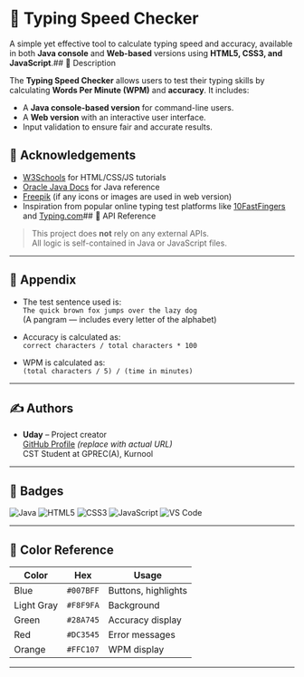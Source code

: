 # 🧠 Typing Speed Checker
A simple yet effective tool to calculate typing speed and accuracy, available in both **Java console** and **Web-based** versions using **HTML5, CSS3, and JavaScript**.## 📜 Description

The **Typing Speed Checker** allows users to test their typing skills by calculating **Words Per Minute (WPM)** and **accuracy**. It includes:
- A **Java console-based version** for command-line users.
- A **Web version** with an interactive user interface.
- Input validation to ensure fair and accurate results.
## 🙏 Acknowledgements

- [W3Schools](https://www.w3schools.com/) for HTML/CSS/JS tutorials  
- [Oracle Java Docs](https://docs.oracle.com/en/java/) for Java reference  
- [Freepik](https://www.freepik.com) (if any icons or images are used in web version)
- Inspiration from popular online typing test platforms like [10FastFingers](https://10fastfingers.com/) and [Typing.com](https://www.typing.com/)## 📡 API Reference

> This project does **not** rely on any external APIs.  
All logic is self-contained in Java or JavaScript files.

---

## 📎 Appendix

- The test sentence used is:  
  `The quick brown fox jumps over the lazy dog`  
  (A pangram — includes every letter of the alphabet)

- Accuracy is calculated as:  
  `correct characters / total characters * 100`

- WPM is calculated as:  
  `(total characters / 5) / (time in minutes)`

---

## ✍️ Authors

- **Uday** – Project creator  
  [GitHub Profile](https://github.com/) *(replace with actual URL)*  
  CST Student at GPREC(A), Kurnool

---

## 🏅 Badges

![Java](https://img.shields.io/badge/language-Java-blue?logo=java)
![HTML5](https://img.shields.io/badge/HTML-5-orange?logo=html5)
![CSS3](https://img.shields.io/badge/CSS-3-blue?logo=css3)
![JavaScript](https://img.shields.io/badge/JavaScript-enabled-yellow?logo=javascript)
![VS Code](https://img.shields.io/badge/editor-VSCode-blue?logo=visualstudiocode)

---

## 🎨 Color Reference

| Color       | Hex       | Usage              |
|-------------|-----------|--------------------|
| Blue        | `#007BFF` | Buttons, highlights|
| Light Gray  | `#F8F9FA` | Background         |
| Green       | `#28A745` | Accuracy display   |
| Red         | `#DC3545` | Error messages     |
| Orange      | `#FFC107` | WPM display        |

---
